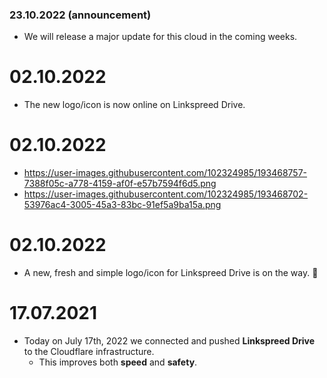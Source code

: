 ### 23.10.2022 (announcement)
- We will release a major update for this cloud in the coming weeks.

# 02.10.2022
  - The new logo/icon is now online on Linkspreed Drive.

# 02.10.2022
  - https://user-images.githubusercontent.com/102324985/193468757-7388f05c-a778-4159-af0f-e57b7594f6d5.png
  - https://user-images.githubusercontent.com/102324985/193468702-53976ac4-3005-45a3-83bc-91ef5a9ba15a.png

# 02.10.2022
  - A new, fresh and simple logo/icon for Linkspreed Drive is on the way. 🥳

# 17.07.2021
  - Today on July 17th, 2022 we connected and pushed **Linkspreed Drive** to the Cloudflare infrastructure.
     - This improves both **speed** and **safety**.

